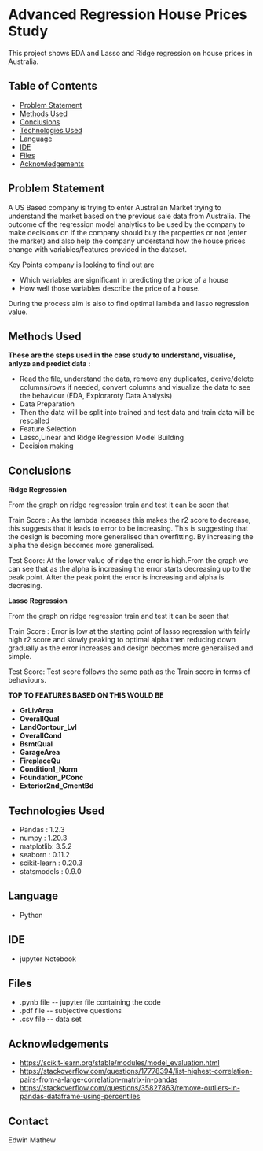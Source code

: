 # Advanced Regression House Prices Study
This project shows EDA and Lasso and Ridge regression on house prices in Australia.


## Table of Contents
* [Problem Statement](#Problem-Statement)
* [Methods Used](#Methods-Used)
* [Conclusions](#conclusions)
* [Technologies Used](#Technologies-Used)
* [Language](#Language)
* [IDE](#IDE)
* [Files](#Files)
* [Acknowledgements](#acknowledgements)


## Problem Statement
A US Based company is trying to enter Australian Market trying to understand the market based on the previous sale data from Australia. The outcome of the regression model analytics to be used by the company to make decisions on if the company should buy the properties or not (enter the market) and also help the company understand how the house prices change with variables/features provided in the dataset.

Key Points company is looking to find out are 

- Which variables are significant in predicting the price of a house 
- How well those variables describe the price of a house.

During the process aim is also to find optimal lambda and lasso regression value.

## Methods Used

__These are the steps used in the case study to understand, visualise, anlyze and predict data :__

- Read the file, understand the data, remove any duplicates, derive/delete columns/rows if needed, convert columns and visualize the data to see the behaviour (EDA, Exploraroty Data Analysis)
- Data Preparation
- Then the data will be split into trained and test data and train data will be rescalled 
- Feature Selection
- Lasso,Linear and Ridge Regression Model Building
- Decision making

## Conclusions

__Ridge Regression__

From the graph on ridge regression train and test it can be seen that 

Train Score : As the lambda increases this makes the r2 score to decrease, this suggests that it leads to error to be increasing. This is suggesting that the design is becoming more generalised than overfitting. By increasing the alpha the design becomes more generalised.

Test Score: At the lower value of ridge the error is high.From the graph we can see that as the alpha is increasing the error starts decreasing up to the peak point. After the peak point the error is increasing and alpha is decresing. 


__Lasso Regression__


From the graph on ridge regression train and test it can be seen that


Train Score : Error is low at the starting point of lasso regression with fairly high r2 score and slowly peaking to optimal alpha then reducing down gradually as the error increases and design becomes more generalised and simple.

Test Score: Test score follows the same path as the Train score in terms of behaviours.





__TOP TO FEATURES BASED ON THIS WOULD BE__


- __GrLivArea__
- __OverallQual__
- __LandContour_Lvl__
- __OverallCond__
- __BsmtQual__
- __GarageArea__
- __FireplaceQu__
- __Condition1_Norm__
- __Foundation_PConc__
- __Exterior2nd_CmentBd__

## Technologies Used
* Pandas : 1.2.3
* numpy : 1.20.3
* matplotlib: 3.5.2
* seaborn : 0.11.2
* scikit-learn : 0.20.3
* statsmodels : 0.9.0

## Language
* Python

## IDE
* jupyter Notebook

## Files
* .pynb file -- jupyter file containing the code
* .pdf file -- subjective questions
* .csv file -- data set


## Acknowledgements
* https://scikit-learn.org/stable/modules/model_evaluation.html 
* https://stackoverflow.com/questions/17778394/list-highest-correlation-pairs-from-a-large-correlation-matrix-in-pandas
* https://stackoverflow.com/questions/35827863/remove-outliers-in-pandas-dataframe-using-percentiles


## Contact
Edwin Mathew 

